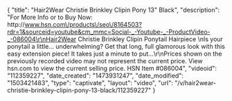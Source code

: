{
    "title": "Hair2Wear Christie Brinkley Clipin Pony  13\" Black",
    "description": "For More Info or to Buy Now: http:\/\/www.hsn.com\/products\/seo\/8164503?rdr=1&sourceid=youtube&cm_mmc=Social-_-Youtube-_-ProductVideo-_-086004\r\nHair2Wear Christie Brinkley Clipin Ponytail Hairpiece  \nIs your ponytail a little... underwhelming? Get that long, full glamorous look with this easy extension piece! It takes just a minute to put...\r\nPrices shown on the previously recorded video may not represent the current price.  View hsn.com to view the current selling price. HSN Item #086004",
    "videoid": "112359227",
    "date_created": "1473931247",
    "date_modified": "1503421483",
    "type": "captivate",
    "layout": "video",
    "url": "\/v\/hair2wear-christie-brinkley-clipin-pony-13-black\/112359227"
}